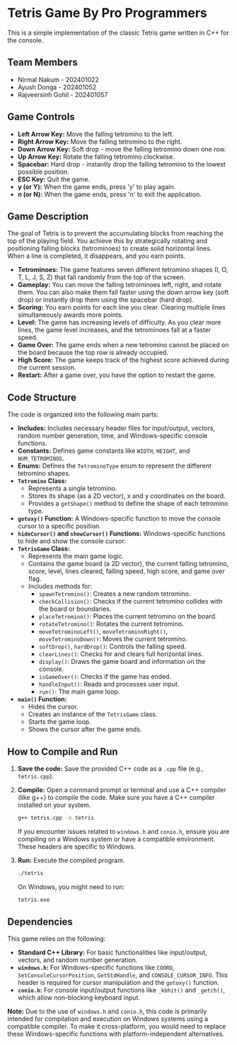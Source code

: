 # Tetris Game By Pro Programmers

This is a simple implementation of the classic Tetris game written in C++ for the console.

## Team Members

* Nirmal Nakum - 202401022
* Ayush Donga - 202401052
* Rajveersinh Gohil - 202401057

## Game Controls

* **Left Arrow Key:** Move the falling tetromino to the left.
* **Right Arrow Key:** Move the falling tetromino to the right.
* **Down Arrow Key:** Soft drop - move the falling tetromino down one row.
* **Up Arrow Key:** Rotate the falling tetromino clockwise.
* **Spacebar:** Hard drop - instantly drop the falling tetromino to the lowest possible position.
* **ESC Key:** Quit the game.
* **y (or Y):** When the game ends, press 'y' to play again.
* **n (or N):** When the game ends, press 'n' to exit the application.

## Game Description

The goal of Tetris is to prevent the accumulating blocks from reaching the top of the playing field. You achieve this by strategically rotating and positioning falling blocks (tetrominoes) to create solid horizontal lines. When a line is completed, it disappears, and you earn points.

* **Tetrominoes:** The game features seven different tetromino shapes (I, O, T, L, J, S, Z) that fall randomly from the top of the screen.
* **Gameplay:** You can move the falling tetrominoes left, right, and rotate them. You can also make them fall faster using the down arrow key (soft drop) or instantly drop them using the spacebar (hard drop).
* **Scoring:** You earn points for each line you clear. Clearing multiple lines simultaneously awards more points.
* **Level:** The game has increasing levels of difficulty. As you clear more lines, the game level increases, and the tetrominoes fall at a faster speed.
* **Game Over:** The game ends when a new tetromino cannot be placed on the board because the top row is already occupied.
* **High Score:** The game keeps track of the highest score achieved during the current session.
* **Restart:** After a game over, you have the option to restart the game.

## Code Structure

The code is organized into the following main parts:

* **Includes:** Includes necessary header files for input/output, vectors, random number generation, time, and Windows-specific console functions.
* **Constants:** Defines game constants like `WIDTH`, `HEIGHT`, and `NUM_TETROMINOS`.
* **Enums:** Defines the `TetrominoType` enum to represent the different tetromino shapes.
* **`Tetromino` Class:**
    * Represents a single tetromino.
    * Stores its shape (as a 2D vector), x and y coordinates on the board.
    * Provides a `getShape()` method to define the shape of each tetromino type.
* **`gotoxy()` Function:** A Windows-specific function to move the console cursor to a specific position.
* **`hideCursor()` and `showCursor()` Functions:** Windows-specific functions to hide and show the console cursor.
* **`TetrisGame` Class:**
    * Represents the main game logic.
    * Contains the game board (a 2D vector), the current falling tetromino, score, level, lines cleared, falling speed, high score, and game over flag.
    * Includes methods for:
        * `spawnTetromino()`: Creates a new random tetromino.
        * `checkCollision()`: Checks if the current tetromino collides with the board or boundaries.
        * `placeTetromino()`: Places the current tetromino on the board.
        * `rotateTetromino()`: Rotates the current tetromino.
        * `moveTetrominoLeft()`, `moveTetrominoRight()`, `moveTetrominoDown()`: Moves the current tetromino.
        * `softDrop()`, `hardDrop()`: Controls the falling speed.
        * `clearLines()`: Checks for and clears full horizontal lines.
        * `display()`: Draws the game board and information on the console.
        * `isGameOver()`: Checks if the game has ended.
        * `handleInput()`: Reads and processes user input.
        * `run()`: The main game loop.
* **`main()` Function:**
    * Hides the cursor.
    * Creates an instance of the `TetrisGame` class.
    * Starts the game loop.
    * Shows the cursor after the game ends.
 
## How to Compile and Run

1.  **Save the code:** Save the provided C++ code as a `.cpp` file (e.g., `tetris.cpp`).
2.  **Compile:** Open a command prompt or terminal and use a C++ compiler (like g++) to compile the code. Make sure you have a C++ compiler installed on your system.

    ```bash
    g++ tetris.cpp -o tetris
    ```

    If you encounter issues related to `windows.h` and `conio.h`, ensure you are compiling on a Windows system or have a compatible environment. These headers are specific to Windows.

3.  **Run:** Execute the compiled program.

    ```bash
    ./tetris
    ```

    On Windows, you might need to run:

    ```bash
    tetris.exe
    ```

## Dependencies

This game relies on the following:

* **Standard C++ Library:** For basic functionalities like input/output, vectors, and random number generation.
* **`windows.h`:** For Windows-specific functions like `COORD`, `SetConsoleCursorPosition`, `GetStdHandle`, and `CONSOLE_CURSOR_INFO`. This header is required for cursor manipulation and the `gotoxy()` function.
* **`conio.h`:** For console input/output functions like `_kbhit()` and `_getch()`, which allow non-blocking keyboard input.

**Note:** Due to the use of `windows.h` and `conio.h`, this code is primarily intended for compilation and execution on Windows systems using a compatible compiler. To make it cross-platform, you would need to replace these Windows-specific functions with platform-independent alternatives.
